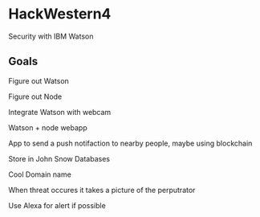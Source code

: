 # HackWestern4
Security with IBM Watson

## Goals

Figure out Watson

Figure out Node

Integrate Watson with webcam

Watson + node webapp

App to send a push notifaction to nearby people, maybe using blockchain

Store in John Snow Databases

Cool Domain name

When threat occures it takes a picture of the perputrator

Use Alexa for alert if possible

